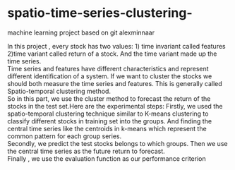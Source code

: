 # spatio-time-series-clustering-
machine learning project based on git alexminnaar

In this project , every stock has two values: 1) time invariant called features 2)time variant called return of a stock. And the time variant made up the time series.</br>
Time series and features have different characteristics and represent different identification of a system. If we want to cluster the stocks we should both measure the time series and features. This is generally called Spatio-temporal clustering method.</br>
So in this part, we use the cluster method to forecast the return of the stocks in the test set.Here are the experimental steps:
Firstly, we used the spatio-temporal clustering technique similar to K-means clustering to classify different stocks in training set into the groups. And finding the central time series like the centroids in k-means which represent the common pattern for each group series.</br>
Secondly, we predict the test stocks belongs to which groups. Then we use the central time series as the future return to forecast. </br>
Finally , we use the evaluation function as our performance criterion</br>


